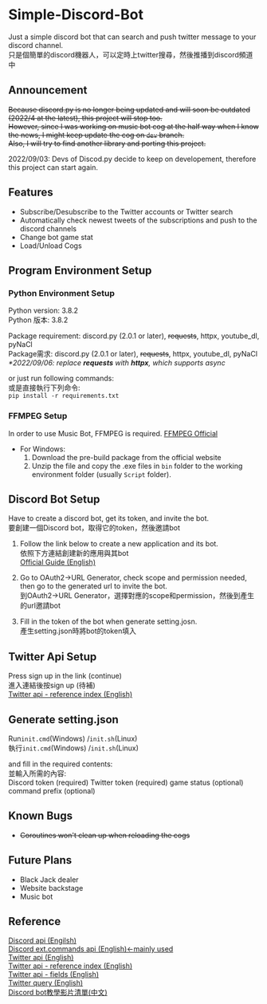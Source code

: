 # Simple-Discord-Bot

Just a simple discord bot that can search and push twitter message to your discord channel.  
只是個簡單的discord機器人，可以定時上twitter搜尋，然後推播到discord頻道中  

## Announcement

~~Because discord.py is no longer being updated and will soon be outdated (2022/4 at the latest), this project will stop too.~~  
~~However, since I was working on music bot cog at the half way when I know the news, I might keep update the cog on `dev` branch.~~  
~~Also, I will try to find another library and porting this project.~~  
  
2022/09/03: Devs of Discod.py decide to keep on developement, therefore this project can start again.

## Features

- Subscribe/Desubscribe to the Twitter accounts or Twitter search
- Automatically check newest tweets of the subscriptions and push to the discord channels
- Change bot game stat
- Load/Unload Cogs

## Program Environment Setup

### Python Environment Setup

Python version: 3.8.2  
Python 版本: 3.8.2  
  
Package requirement: discord.py (2.0.1 or later), ~~requests~~, httpx, youtube_dl, pyNaCl  
Package需求: discord.py (2.0.1 or later), ~~requests~~, httpx, youtube_dl, pyNaCl  
*\*2022/09/06: replace **requests** with **httpx**, which supports async*  
  
or just run following commands:  
或是直接執行下列命令:  
`pip install -r requirements.txt`

### FFMPEG Setup

In order to use Music Bot, FFMPEG is required.
[FFMPEG Official](https://www.ffmpeg.org/download.html "FFMPEG Official")  

- For Windows:
  1. Download the pre-build package from the official website
  2. Unzip the file and copy the .exe files in `bin` folder to the working environment folder (usually `Script` folder).

## Discord Bot Setup

Have to create a discord bot, get its token, and invite the bot.  
要創建一個Discord bot，取得它的token，然後邀請bot
  
1. Follow the link below to create a new application and its bot.  
依照下方連結創建新的應用與其bot  
[Official Guide (English)](https://discordpy.readthedocs.io/en/stable/discord.html "Official Guide (English)")  
  
2. Go to OAuth2→URL Generator, check scope and permission needed, then go to the generated url to invite the bot.  
到OAuth2→URL Generator，選擇對應的scope和permission，然後到產生的url邀請bot  
  
3. Fill in the token of the bot when generate setting.josn.  
產生setting.json時將bot的token填入  

## Twitter Api Setup

Press sign up in the link (continue)  
進入連結後按sign up (待補)  
[Twitter api - reference index (English)](https://developer.twitter.com/en/docs/twitter-api/api-reference-index "Twitter api - reference index (English)")  

## Generate setting.json

Run`init.cmd`(Windows) /`init.sh`(Linux)  
執行`init.cmd`(Windows) /`init.sh`(Linux)  
  
and fill in the required contents:  
並輸入所需的內容:  
Discord token (required)
Twitter token (required)
game status (optional)
command prefix (optional)

## Known Bugs

- ~~Coroutines won't clean up when reloading the cogs~~

## Future Plans

- Black Jack dealer
- Website backstage
- Music bot

## Reference

[Discord api (Engilsh)](https://discordpy.readthedocs.io/en/stable/api.html "Discord api (Engilsh)")  
[Discord ext.commands api (English)←mainly used](https://discordpy.readthedocs.io/en/stable/ext/commands/commands.html "Discord ext.commands api (English)←mainly used")  
[Twitter api (English)](https://developer.twitter.com/en/docs/twitter-api/early-access "Twitter api (English)")  
[Twitter api - reference index (English)](https://developer.twitter.com/en/docs/twitter-api/api-reference-index "Twitter api - reference index (English)")  
[Twitter api - fields (English)](https://developer.twitter.com/en/docs/twitter-api/fields "Twitter api - fields (English)")  
[Twitter query (English)](https://developer.twitter.com/en/docs/twitter-api/tweets/search/integrate/build-a-query "Twitter query (English)")  
[Discord bot教學影片清單(中文)](https://www.youtube.com/watch?v=4JptXXkqiKU&list=PLSCgthA1Anif1w6mKM3O6xlBGGypXtrtN "Discord bot教學影片清單(中文)")  
